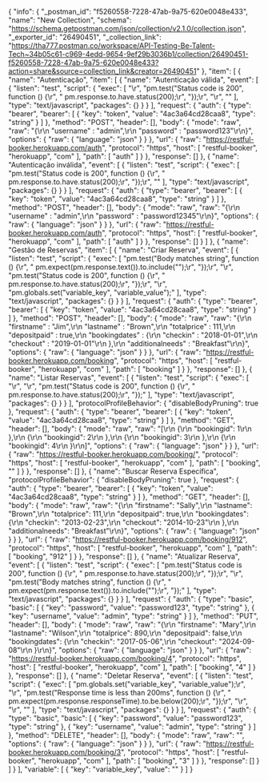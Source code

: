{
	"info": {
		"_postman_id": "f5260558-7228-47ab-9a75-620e0048e433",
		"name": "New Collection",
		"schema": "https://schema.getpostman.com/json/collection/v2.1.0/collection.json",
		"_exporter_id": "26490451",
		"_collection_link": "https://tha777.postman.co/workspace/API-Testing-Be-Talent-Tech~34b05c61-c969-4edd-9654-9ef29b3036b1/collection/26490451-f5260558-7228-47ab-9a75-620e0048e433?action=share&source=collection_link&creator=26490451"
	},
	"item": [
		{
			"name": "Autenticação",
			"item": [
				{
					"name": "Autenticação válida",
					"event": [
						{
							"listen": "test",
							"script": {
								"exec": [
									"\r",
									"pm.test(\"Status code is 200\", function () {\r",
									"    pm.response.to.have.status(200);\r",
									"});\r",
									"\r",
									""
								],
								"type": "text/javascript",
								"packages": {}
							}
						}
					],
					"request": {
						"auth": {
							"type": "bearer",
							"bearer": [
								{
									"key": "token",
									"value": "4ac3a64cd28caa8",
									"type": "string"
								}
							]
						},
						"method": "POST",
						"header": [],
						"body": {
							"mode": "raw",
							"raw": "{\r\n    \"username\" : \"admin\",\r\n    \"password\" : \"password123\"\r\n}",
							"options": {
								"raw": {
									"language": "json"
								}
							}
						},
						"url": {
							"raw": "https://restful-booker.herokuapp.com/auth",
							"protocol": "https",
							"host": [
								"restful-booker",
								"herokuapp",
								"com"
							],
							"path": [
								"auth"
							]
						}
					},
					"response": []
				},
				{
					"name": "Autenticação inválida",
					"event": [
						{
							"listen": "test",
							"script": {
								"exec": [
									"pm.test(\"Status code is 200\", function () {\r",
									"    pm.response.to.have.status(200);\r",
									"});\r",
									""
								],
								"type": "text/javascript",
								"packages": {}
							}
						}
					],
					"request": {
						"auth": {
							"type": "bearer",
							"bearer": [
								{
									"key": "token",
									"value": "4ac3a64cd28caa8",
									"type": "string"
								}
							]
						},
						"method": "POST",
						"header": [],
						"body": {
							"mode": "raw",
							"raw": "{\r\n    \"username\" : \"admin\",\r\n    \"password\" : \"password12345\"\r\n}",
							"options": {
								"raw": {
									"language": "json"
								}
							}
						},
						"url": {
							"raw": "https://restful-booker.herokuapp.com/auth",
							"protocol": "https",
							"host": [
								"restful-booker",
								"herokuapp",
								"com"
							],
							"path": [
								"auth"
							]
						}
					},
					"response": []
				}
			]
		},
		{
			"name": "Gestão de Reservas",
			"item": [
				{
					"name": "Criar Reserva",
					"event": [
						{
							"listen": "test",
							"script": {
								"exec": [
									"pm.test(\"Body matches string\", function () {\r",
									"    pm.expect(pm.response.text()).to.include(\"\");\r",
									"});\r",
									"\r",
									"pm.test(\"Status code is 200\", function () {\r",
									"    pm.response.to.have.status(200);\r",
									"});\r",
									"\r",
									"pm.globals.set(\"variable_key\", \"variable_value\");"
								],
								"type": "text/javascript",
								"packages": {}
							}
						}
					],
					"request": {
						"auth": {
							"type": "bearer",
							"bearer": [
								{
									"key": "token",
									"value": "4ac3a64cd28caa8",
									"type": "string"
								}
							]
						},
						"method": "POST",
						"header": [],
						"body": {
							"mode": "raw",
							"raw": "{\r\n    \"firstname\" : \"Jim\",\r\n    \"lastname\" : \"Brown\",\r\n    \"totalprice\" : 111,\r\n    \"depositpaid\" : true,\r\n    \"bookingdates\" : {\r\n        \"checkin\" : \"2018-01-01\",\r\n        \"checkout\" : \"2019-01-01\"\r\n    },\r\n    \"additionalneeds\" : \"Breakfast\"\r\n}",
							"options": {
								"raw": {
									"language": "json"
								}
							}
						},
						"url": {
							"raw": "https://restful-booker.herokuapp.com/booking",
							"protocol": "https",
							"host": [
								"restful-booker",
								"herokuapp",
								"com"
							],
							"path": [
								"booking"
							]
						}
					},
					"response": []
				},
				{
					"name": "Listar Reservas",
					"event": [
						{
							"listen": "test",
							"script": {
								"exec": [
									"\r",
									"\r",
									"pm.test(\"Status code is 200\", function () {\r",
									"    pm.response.to.have.status(200);\r",
									"});"
								],
								"type": "text/javascript",
								"packages": {}
							}
						}
					],
					"protocolProfileBehavior": {
						"disableBodyPruning": true
					},
					"request": {
						"auth": {
							"type": "bearer",
							"bearer": [
								{
									"key": "token",
									"value": "4ac3a64cd28caa8",
									"type": "string"
								}
							]
						},
						"method": "GET",
						"header": [],
						"body": {
							"mode": "raw",
							"raw": "[\r\n  {\r\n    \"bookingid\": 1\r\n  },\r\n  {\r\n    \"bookingid\": 2\r\n  },\r\n  {\r\n    \"bookingid\": 3\r\n  },\r\n  {\r\n    \"bookingid\": 4\r\n  }\r\n]",
							"options": {
								"raw": {
									"language": "json"
								}
							}
						},
						"url": {
							"raw": "https://restful-booker.herokuapp.com/booking/",
							"protocol": "https",
							"host": [
								"restful-booker",
								"herokuapp",
								"com"
							],
							"path": [
								"booking",
								""
							]
						}
					},
					"response": []
				},
				{
					"name": "Buscar Reserva Específica",
					"protocolProfileBehavior": {
						"disableBodyPruning": true
					},
					"request": {
						"auth": {
							"type": "bearer",
							"bearer": [
								{
									"key": "token",
									"value": "4ac3a64cd28caa8",
									"type": "string"
								}
							]
						},
						"method": "GET",
						"header": [],
						"body": {
							"mode": "raw",
							"raw": "{\r\n    \"firstname\": \"Sally\",\r\n    \"lastname\": \"Brown\",\r\n    \"totalprice\": 111,\r\n    \"depositpaid\": true,\r\n    \"bookingdates\": {\r\n        \"checkin\": \"2013-02-23\",\r\n        \"checkout\": \"2014-10-23\"\r\n    },\r\n    \"additionalneeds\": \"Breakfast\"\r\n}",
							"options": {
								"raw": {
									"language": "json"
								}
							}
						},
						"url": {
							"raw": "https://restful-booker.herokuapp.com/booking/912",
							"protocol": "https",
							"host": [
								"restful-booker",
								"herokuapp",
								"com"
							],
							"path": [
								"booking",
								"912"
							]
						}
					},
					"response": []
				},
				{
					"name": "Atualizar Reserva",
					"event": [
						{
							"listen": "test",
							"script": {
								"exec": [
									"pm.test(\"Status code is 200\", function () {\r",
									"    pm.response.to.have.status(200);\r",
									"});\r",
									"\r",
									"pm.test(\"Body matches string\", function () {\r",
									"    pm.expect(pm.response.text()).to.include(\"\");\r",
									"});"
								],
								"type": "text/javascript",
								"packages": {}
							}
						}
					],
					"request": {
						"auth": {
							"type": "basic",
							"basic": [
								{
									"key": "password",
									"value": "password123",
									"type": "string"
								},
								{
									"key": "username",
									"value": "admin",
									"type": "string"
								}
							]
						},
						"method": "PUT",
						"header": [],
						"body": {
							"mode": "raw",
							"raw": "{\r\n    \"firstname\": \"Mary\",\r\n    \"lastname\": \"Wilson\",\r\n    \"totalprice\": 890,\r\n    \"depositpaid\": false,\r\n    \"bookingdates\": {\r\n        \"checkin\": \"2017-05-06\",\r\n        \"checkout\": \"2024-09-08\"\r\n    }\r\n}",
							"options": {
								"raw": {
									"language": "json"
								}
							}
						},
						"url": {
							"raw": "https://restful-booker.herokuapp.com/booking/4",
							"protocol": "https",
							"host": [
								"restful-booker",
								"herokuapp",
								"com"
							],
							"path": [
								"booking",
								"4"
							]
						}
					},
					"response": []
				},
				{
					"name": "Deletar Reserva",
					"event": [
						{
							"listen": "test",
							"script": {
								"exec": [
									"pm.globals.set(\"variable_key\", \"variable_value\");\r",
									"\r",
									"pm.test(\"Response time is less than 200ms\", function () {\r",
									"  pm.expect(pm.response.responseTime).to.be.below(200);\r",
									"});\r",
									"\r",
									"\r",
									""
								],
								"type": "text/javascript",
								"packages": {}
							}
						}
					],
					"request": {
						"auth": {
							"type": "basic",
							"basic": [
								{
									"key": "password",
									"value": "password123",
									"type": "string"
								},
								{
									"key": "username",
									"value": "admin",
									"type": "string"
								}
							]
						},
						"method": "DELETE",
						"header": [],
						"body": {
							"mode": "raw",
							"raw": "",
							"options": {
								"raw": {
									"language": "json"
								}
							}
						},
						"url": {
							"raw": "https://restful-booker.herokuapp.com/booking/3",
							"protocol": "https",
							"host": [
								"restful-booker",
								"herokuapp",
								"com"
							],
							"path": [
								"booking",
								"3"
							]
						}
					},
					"response": []
				}
			]
		}
	],
	"variable": [
		{
			"key": "variable_key",
			"value": ""
		}
	]
}